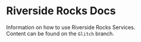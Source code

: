 # Riverside Rocks Docs
Information on how to use Riverside Rocks Services.
<br>
Content can be found on the <code>Glitch</code> branch.
